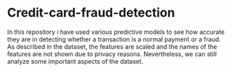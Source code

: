 # Credit-card-fraud-detection
In this repository i have used various predictive models to see how accurate they are in detecting whether a transaction is a normal payment or a fraud. As described in the dataset, the features are scaled and the names of the features are not shown due to privacy reasons. Nevertheless, we can still analyze some important aspects of the dataset.
